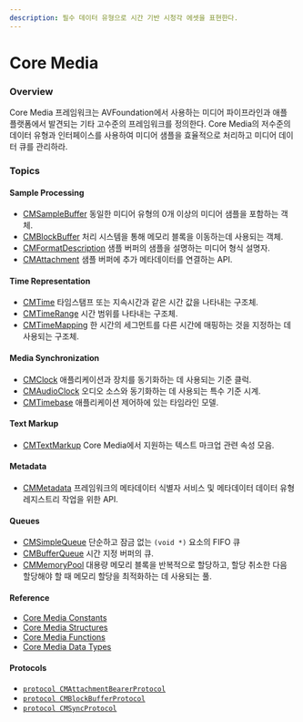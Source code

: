```yaml
---
description: 필수 데이터 유형으로 시간 기반 시청각 에셋을 표현한다.
---
```


# Core Media

### Overview

Core Media 프레임워크는 AVFoundation에서 사용하는 미디어 파이프라인과 애플 플랫폼에서 발견되는 기타 고수준의 프레임워크를 정의한다. Core Media의 저수준의 데이터 유형과 인터페이스를 사용하여 미디어 샘플을 효율적으로 처리하고 미디어 데이터 큐를 관리하라.

### Topics

#### Sample Processing

* [CMSampleBuffer](https://developer.apple.com/documentation/coremedia/cmsamplebuffer-u71) 동일한 미디어 유형의 0개 이상의 미디어 샘플을 포함하는 객체.
* [CMBlockBuffer](https://developer.apple.com/documentation/coremedia/cmblockbuffer-u9i) 처리 시스템을 통해 메모리 블록을 이동하는데 사용되는 객체.
* [CMFormatDescription](https://developer.apple.com/documentation/coremedia/cmformatdescription-u8g) 샘플 버퍼의 샘플을 설명하는 미디어 형식 설명자.
* [CMAttachment](https://developer.apple.com/documentation/coremedia/cmattachment) 샘플 버퍼에 추가 메타데이터를 연결하는 API.

#### Time Representation

* [CMTime](https://developer.apple.com/documentation/coremedia/cmtime-u58) 타임스탬프 또는 지속시간과 같은 시간 값을 나타내는 구조체.
* [CMTimeRange](https://developer.apple.com/documentation/coremedia/cmtimerange-qts) 시간 범위를 나타내는 구조체.
* [CMTimeMapping](https://developer.apple.com/documentation/coremedia/cmtimemapping-b3) 한 시간의 세그먼트를 다른 시간에 매핑하는 것을 지정하는 데 사용되는 구조체.

#### Media Synchronization

* [CMClock](https://developer.apple.com/documentation/coremedia/cmclock-u5q) 애플리케이션과 장치를 동기화하는 데 사용되는 기준 클럭.
* [CMAudioClock](https://developer.apple.com/documentation/coremedia/cmaudioclock) 오디오 소스와 동기화하는 데 사용되는 특수 기준 시계.
* [CMTimebase](https://developer.apple.com/documentation/coremedia/cmtimebase) 애플리케이션 제어하에 있는 타임라인 모델.

#### Text Markup

* [CMTextMarkup](https://developer.apple.com/documentation/coremedia/cmtextmarkup) Core Media에서 지원하는 텍스트 마크업 관련 속성 모음.

#### Metadata

* [CMMetadata](https://developer.apple.com/documentation/coremedia/cmmetadata) 프레임워크의 메타데이터 식별자 서비스 및 메타데이터 데이터 유형 레지스트리 작업을 위한 API.

#### Queues

* [CMSimpleQueue](https://developer.apple.com/documentation/coremedia/cmsimplequeue) 단순하고 잠금 없는 `(void *)` 요소의 FIFO 큐
* [CMBufferQueue](https://developer.apple.com/documentation/coremedia/cmbufferqueue) 시간 지정 버퍼의 큐.
* [CMMemoryPool](https://developer.apple.com/documentation/coremedia/cmmemorypool-u89) 대용량 메모리 블록을 반복적으로 할당하고, 할당 취소한 다음 할당해야 할 때 메모리 할당을 최적화하는 데 사용되는 풀.

#### Reference

* [Core Media Constants](https://developer.apple.com/documentation/coremedia/core_media_constants)
* [Core Media Structures](https://developer.apple.com/documentation/coremedia/core_media_structures)
* [Core Media Functions](https://developer.apple.com/documentation/coremedia/core_media_functions)
* [Core Media Data Types](https://developer.apple.com/documentation/coremedia/core_media_data_types)

#### Protocols

* [`protocol CMAttachmentBearerProtocol`](https://developer.apple.com/documentation/coremedia/cmattachmentbearerprotocol)
* [`protocol CMBlockBufferProtocol`](https://developer.apple.com/documentation/coremedia/cmblockbufferprotocol)
* [`protocol CMSyncProtocol`](https://developer.apple.com/documentation/coremedia/cmsyncprotocol)



